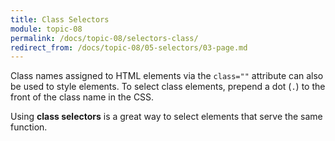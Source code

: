 ```yaml
---
title: Class Selectors
module: topic-08
permalink: /docs/topic-08/selectors-class/
redirect_from: /docs/topic-08/05-selectors/03-page.md
---
```


<div class="divider-heading"></div>

Class names assigned to HTML elements via the `class=""` attribute can also be used to style elements. To select class elements, prepend a dot (`.`) to the front of the class name in the CSS.

Using **class selectors** is a great way to select elements that serve the same function.


<div class="codepen-embed">
  <p data-height="600" data-theme-id="30567" data-slug-hash="eGXZZM" data-default-tab="css,result" data-user="Media-Ed-Online" data-embed-version="2" data-pen-title="[Topic-07]  CSS Selectors, Pt. 2" class="codepen"></p>
</div>
